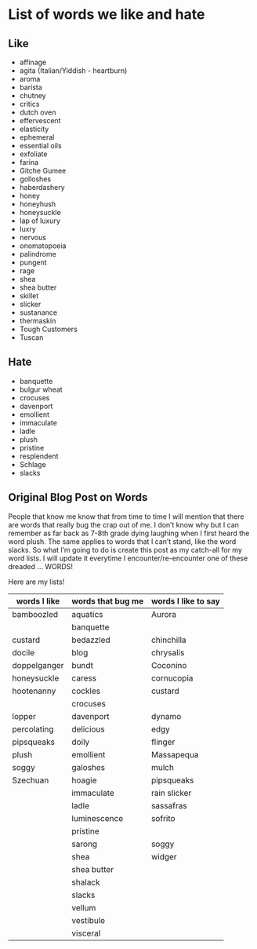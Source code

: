 # List of words we like and hate

## Like
- affinage
- agita (Italian/Yiddish - heartburn)
- aroma
- barista
- chutney
- critics
- dutch oven
- effervescent
- elasticity
- ephemeral
- essential oils
- exfoliate
- farina
- Gitche Gumee
- golloshes
- haberdashery
- honey
- honeyhush
- honeysuckle
- lap of luxury
- luxry
- nervous
- onomatopoeia
- palindrome
- pungent
- rage
- shea
- shea butter
- skillet
- slicker
- sustanance
- thermaskin
- Tough Customers
- Tuscan

## Hate
- banquette
- bulgur wheat
- crocuses
- davenport
- emollient
- immaculate
- ladle
- plush
- pristine
- resplendent
- Schlage
- slacks


## Original Blog Post on Words
People that know me know that from time to time I will mention that there are words that really bug the crap out of me. I don’t know why but I can remember as far back as 7-8th grade dying laughing when I first heard the word plush. The same applies to words that I can’t stand, like the word slacks. So what I’m going to do is create this post as my catch-all for my word lists. I will update it everytime I encounter/re-encounter one of these dreaded … WORDS!

Here are my lists!

| words I like | words that bug me | words I like to say |
| ------------ | ----------------- | ------------------- |
| bamboozled   | aquatics	       | Aurora              |
|              | banquette         |                     |
| custard	   | bedazzled	       | chinchilla          |
| docile	   | blog	           | chrysalis           |
| doppelganger | bundt	           | Coconino            |
| honeysuckle  | caress	           | cornucopia          |
| hootenanny   | cockles	       | custard             |
|              | crocuses          |                     |
| lopper	   | davenport	       | dynamo              |
| percolating  | delicious	       | edgy                |
| pipsqueaks   | doily	           | flinger             |
| plush	       | emollient	       | Massapequa          |
| soggy	       | galoshes	       | mulch               |
| Szechuan	   | hoagie	           | pipsqueaks          |
|              | immaculate	       | rain slicker        |
|              | ladle	           | sassafras           |
|              | luminescence	   | sofrito             |
|              | pristine          |                     |
|              | sarong	           | soggy               |
|              | shea	           | widger              |
|              | shea butter	   |                     |
|              | shalack	       |                     |
|              | slacks	           |                     |
|              | vellum	           |                     |
|              | vestibule	       |                     |
|              | visceral	       |                     |
